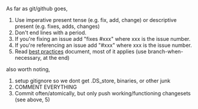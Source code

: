 As far as git/github goes,

1. Use imperative present tense (e.g. fix, add, change) or descriptive present (e.g. fixes, adds, changes)
2. Don't end lines with a period. 
3. If you're fixing an issue add "fixes #xxx" where xxx is the issue number. 
4. If you're referencing an issue add "#xxx" where xxx is the issue number. 
5. Read [best practices](assets/VCS-best_practices.pdf) document, most of it applies (use branch-when-necessary, at the end)

also worth noting, 

1. setup gitignore so we dont get .DS_store, binaries, or other junk
2. COMMENT EVERYTHING
3. Commit often/atomically, but only push working/functioning changesets (see above, 5)

